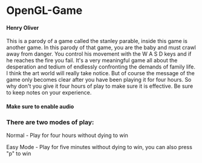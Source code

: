 # OpenGL-Game
#### Henry Oliver

This is a parody of a game called the stanley parable, inside this game is another game. In this parody of that game, you are the baby and must crawl away from danger. You control his movement with the W A S D keys and if he reaches the fire you fail. It's a very meaningful game all about the desperation and tedium of endlessly confronting the demands of family life. I think the art world will really take notice. But of course the message of the game only becomes clear after you have been playing it for four hours. So why don't you give it four hours of play to make sure it is effective. Be sure to keep notes on your experience.

#### Make sure to enable audio

### There are two modes of play:

Normal - Play for four hours without dying to win

Easy Mode - Play for five minutes without dying to win, you can also press "p" to win

